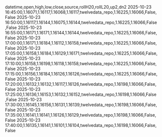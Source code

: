datetime,open,high,low,close,source,rollH20,rollL20,up2,dn2
2025-10-23 16:45:00,1.16071,1.16117,1.16068,1.16117,twelvedata_repo,1.16225,1.16066,False,False
2025-10-23 16:50:00,1.16117,1.16144,1.16075,1.16144,twelvedata_repo,1.16225,1.16066,False,False
2025-10-23 16:55:00,1.16171,1.16171,1.16144,1.16144,twelvedata_repo,1.16225,1.16066,False,False
2025-10-23 17:00:00,1.16171,1.16184,1.16112,1.16158,twelvedata_repo,1.16225,1.16066,False,False
2025-10-23 17:05:00,1.16158,1.16184,1.16129,1.16171,twelvedata_repo,1.16225,1.16066,False,False
2025-10-23 17:10:00,1.16158,1.16198,1.16118,1.16158,twelvedata_repo,1.16225,1.16066,False,False
2025-10-23 17:15:00,1.16156,1.16184,1.16126,1.16126,twelvedata_repo,1.16225,1.16066,False,False
2025-10-23 17:20:00,1.16132,1.16132,1.16117,1.16126,twelvedata_repo,1.16198,1.16066,False,False
2025-10-23 17:25:00,1.16136,1.16153,1.16132,1.16152,twelvedata_repo,1.16198,1.16066,False,False
2025-10-23 17:30:00,1.16145,1.16156,1.16131,1.16139,twelvedata_repo,1.16198,1.16066,False,False
2025-10-23 17:35:00,1.16141,1.16141,1.16126,1.16129,twelvedata_repo,1.16198,1.16066,False,False
2025-10-23 17:40:00,1.16135,1.16141,1.16101,1.16104,twelvedata_repo,1.16198,1.16066,False,False
